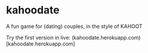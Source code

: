 # kahoodate
A fun game for (dating) couples, in the style of KAHOOT

Try the first version in live: (kahoodate.herokuapp.com) [kahoodate.herokuapp.com] 
